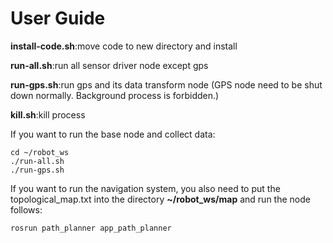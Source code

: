 # User Guide
**install-code.sh**:move code to new directory and install

**run-all.sh**:run all sensor driver node except gps

**run-gps.sh**:run gps and its data transform node (GPS node need to be shut down normally. Background process is forbidden.)

**kill.sh**:kill process

If you want to run the base node and collect data:
```
cd ~/robot_ws
./run-all.sh
./run-gps.sh
```

If you want to run the navigation system, you also need to put the topological_map.txt into the directory **~/robot_ws/map** and run the node follows:
```
rosrun path_planner app_path_planner
```

